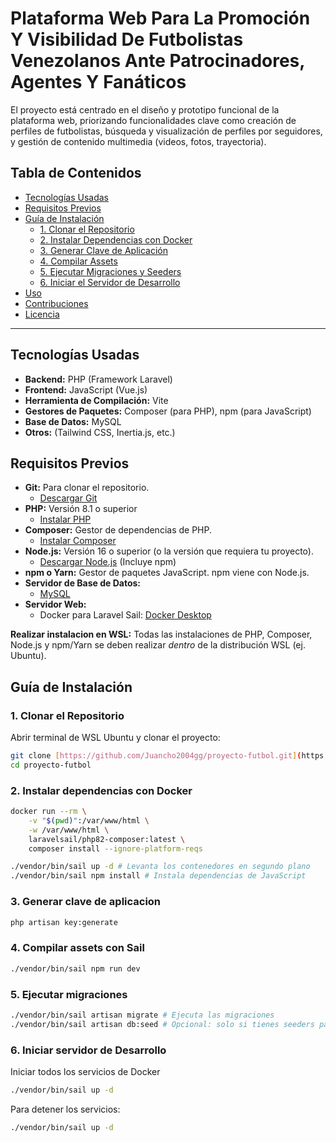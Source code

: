 # Plataforma Web Para La Promoción Y Visibilidad De Futbolistas Venezolanos Ante Patrocinadores, Agentes Y Fanáticos 

El proyecto está centrado en el diseño y prototipo funcional de la plataforma web, priorizando funcionalidades clave como creación de perfiles de futbolistas, búsqueda y visualización de perfiles por seguidores, y gestión de contenido multimedia (videos, fotos, trayectoria).


## Tabla de Contenidos

- [Tecnologías Usadas](#tecnolog%C3%ADas-usadas)
- [Requisitos Previos](#requisitos-previos)
- [Guía de Instalación](#gu%C3%ADa-de-instalaci%C3%B3n)
    - [1. Clonar el Repositorio](#1-clonar-el-repositorio)
    - [2. Instalar Dependencias con Docker](#2-instalar-dependencias)
    - [3. Generar Clave de Aplicación](#3-generar-clave-de-aplicacion)
    - [4. Compilar Assets](#4-compilar-assets)
    - [5. Ejecutar Migraciones y Seeders](#5-ejecutar-migraciones)
    - [6. Iniciar el Servidor de Desarrollo](#6-iniciar-el-servidor-de-desarrollo)
- [Uso](#uso)
- [Contribuciones](#contribuciones)
- [Licencia](#licencia)

---
## Tecnologías Usadas

* **Backend:** PHP (Framework Laravel)
* **Frontend:** JavaScript (Vue.js)
* **Herramienta de Compilación:** Vite
* **Gestores de Paquetes:** Composer (para PHP), npm (para JavaScript)
* **Base de Datos:** MySQL
* **Otros:** (Tailwind CSS, Inertia.js, etc.)

## Requisitos Previos

* **Git:** Para clonar el repositorio.
    * [Descargar Git](https://git-scm.com/downloads)
* **PHP:** Versión 8.1 o superior
    * [Instalar PHP](https://www.php.net/manual/en/install.php)
* **Composer:** Gestor de dependencias de PHP.
    * [Instalar Composer](https://getcomposer.org/download/)
* **Node.js:** Versión 16 o superior (o la versión que requiera tu proyecto).
    * [Descargar Node.js](https://nodejs.org/en/download/) (Incluye npm)
* **npm o Yarn:** Gestor de paquetes JavaScript. npm viene con Node.js.
* **Servidor de Base de Datos:** 
    * [MySQL](https://dev.mysql.com/downloads/mysql/)
* **Servidor Web:** 
    * Docker para Laravel Sail: [Docker Desktop](https://www.docker.com/products/docker-desktop/)

**Realizar instalacion en WSL:** Todas las instalaciones de PHP, Composer, Node.js y npm/Yarn se deben realizar *dentro* de la distribución WSL (ej. Ubuntu).

## Guía de Instalación

### 1. Clonar el Repositorio

Abrir terminal de WSL Ubuntu y clonar el proyecto:

```bash
git clone [https://github.com/Juancho2004gg/proyecto-futbol.git](https://github.com/Juancho2004gg/proyecto-futbol.git)
cd proyecto-futbol
```
### 2. Instalar dependencias con Docker
```bash
docker run --rm \
    -v "$(pwd)":/var/www/html \
    -w /var/www/html \
    laravelsail/php82-composer:latest \
    composer install --ignore-platform-reqs

./vendor/bin/sail up -d # Levanta los contenedores en segundo plano
./vendor/bin/sail npm install # Instala dependencias de JavaScript
```

### 3. Generar clave de aplicacion
```bash
php artisan key:generate
```

### 4. Compilar assets con Sail
```bash
./vendor/bin/sail npm run dev
```

### 5. Ejecutar migraciones

```bash
./vendor/bin/sail artisan migrate # Ejecuta las migraciones
./vendor/bin/sail artisan db:seed # Opcional: solo si tienes seeders para datos iniciales
```
### 6. Iniciar servidor de Desarrollo
Iniciar todos los servicios de Docker
```bash
./vendor/bin/sail up -d
```

Para detener los servicios:
```bash
./vendor/bin/sail up -d
```
